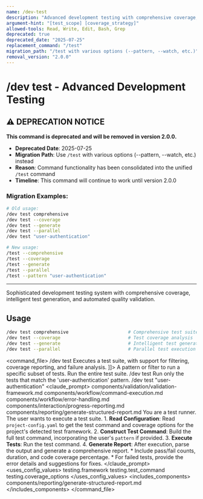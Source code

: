 ```yaml
---
name: /dev-test
description: "Advanced development testing with comprehensive coverage, intelligent test generation, and automated quality validation"
argument-hint: "[test_scope] [coverage_strategy]"
allowed-tools: Read, Write, Edit, Bash, Grep
deprecated: true
deprecated_date: "2025-07-25"
replacement_command: "/test"
migration_path: "/test with various options (--pattern, --watch, etc.)"
removal_version: "2.0.0"
---
```

# /dev test - Advanced Development Testing

## ⚠️ DEPRECATION NOTICE

**This command is deprecated and will be removed in version 2.0.0.**

- **Deprecated Date**: 2025-07-25
- **Migration Path**: Use `/test` with various options (--pattern, --watch, etc.) instead
- **Reason**: Command functionality has been consolidated into the unified `/test` command
- **Timeline**: This command will continue to work until version 2.0.0

### Migration Examples:
```bash
# Old usage:
/dev test comprehensive
/dev test --coverage
/dev test --generate
/dev test --parallel
/dev test "user-authentication"

# New usage:
/test --comprehensive
/test --coverage
/test --generate
/test --parallel
/test --pattern "user-authentication"
```

---

Sophisticated development testing system with comprehensive coverage, intelligent test generation, and automated quality validation.
## Usage
```bash
/dev test comprehensive                      # Comprehensive test suite
/dev test --coverage                         # Test coverage analysis
/dev test --generate                         # Intelligent test generation
/dev test --parallel                         # Parallel test execution
```
<command_file>
  <metadata>
    <name>/dev test</name>
    <purpose>Executes a test suite, with support for filtering, coverage reporting, and failure analysis.</purpose>
    <usage>
      <![CDATA[
      /dev test <pattern>
      ]]>
    </usage>
  </metadata>
  <arguments>
    <argument name="pattern" type="string" required="false">
      <description>A pattern or filter to run a specific subset of tests.</description>
    </argument>
  </arguments>
  <examples>
    <example>
      <description>Run the entire test suite.</description>
      <usage>/dev test</usage>
    </example>
    <example>
      <description>Run only the tests that match the 'user-authentication' pattern.</description>
      <usage>/dev test "user-authentication"</usage>
    </example>
  </examples>
  <claude_prompt>
    <prompt>
      <!-- Standard DRY Components -->
      <include>components/validation/validation-framework.md</include>
      <include>components/workflow/command-execution.md</include>
      <include>components/workflow/error-handling.md</include>
      <include>components/interaction/progress-reporting.md</include>
      <!-- Command-specific components -->
      <include>components/reporting/generate-structured-report.md</include>
      You are a test runner. The user wants to execute a test suite.
      1.  **Read Configuration**: Read `project-config.yaml` to get the test command and coverage options for the project's detected test framework.
      2.  **Construct Test Command**: Build the full test command, incorporating the user's `pattern` if provided.
      3.  **Execute Tests**: Run the test command.
      4.  **Generate Report**: After execution, parse the output and generate a comprehensive report.
          *   Include pass/fail counts, duration, and code coverage percentage.
          *   For failed tests, provide the error details and suggestions for fixes.
    </prompt>
  </claude_prompt>
  <dependencies>
    <uses_config_values>
      <value>testing.framework</value>
      <value>testing.test_command</value>
      <value>testing.coverage_options</value>
    </uses_config_values>
    <includes_components>
      <component>components/reporting/generate-structured-report.md</component>
    </includes_components>
  </dependencies>
</command_file>